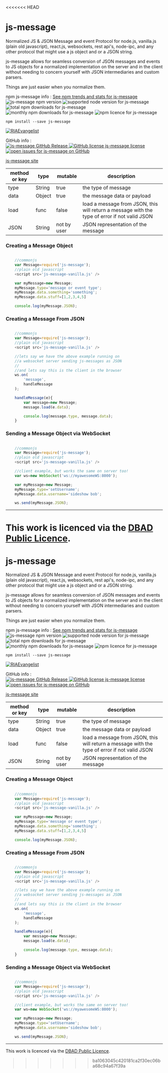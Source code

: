 <<<<<<< HEAD
# js-message
Normalized JS & JSON Message and event Protocol for node.js, vanilla.js (plain old javascript), react.js, websockets, rest api's, node-ipc, and any other protocol that might use a js object and or a JSON string.  

js-message allows for seamless conversion of JSON messages and events to JS objects for a normalized implementation on the server and in the client without needing to concern yourself with JSON intermediaries and custom parsers.  

Things are just easier when you normalize them.  

npm js-message info :  [See npm trends and stats for js-message](http://npm-stat.com/charts.html?package=js-message&author=&from=&to=)  
![js-message npm version](https://img.shields.io/npm/v/js-message.svg) ![supported node version for js-message](https://img.shields.io/node/v/js-message.svg) ![total npm downloads for js-message](https://img.shields.io/npm/dt/js-message.svg) ![monthly npm downloads for js-message](https://img.shields.io/npm/dm/js-message.svg) ![npm licence for js-message](https://img.shields.io/npm/l/js-message.svg)

` npm install --save js-message `  

[![RIAEvangelist](https://avatars3.githubusercontent.com/u/369041?v=3&s=100)](https://github.com/RIAEvangelist)

GitHub info :  
[![js-message GitHub Release](https://img.shields.io/github/release/RIAEvangelist/js-message.svg) ![GitHub license js-message license](https://img.shields.io/github/license/RIAEvangelist/js-message.svg) ![open issues for js-message on GitHub](https://img.shields.io/github/issues/RIAEvangelist/js-message.svg)](http://riaevangelist.github.io/js-message/)

[js-message site](http://riaevangelist.github.io/js-message/)


|method or key  |type   |mutable|description|
|---------------|-------|-------|-----------|
|type           |String |true   |the type of message|
|data           |Object |true   |the message data or payload|
|load           |func   |false  |load a message from JSON, this will return a message with the type of error if not valid JSON|
|JSON           |String |not by user|JSON representation of the message|

### Creating a Message Object

```javascript

    //commonjs
    var Message=require('js-message');
    //plain old javascript
    <script src='js-message-vanilla.js' />

    var myMessage=new Message;
    myMessage.type='message or event type';
    myMessage.data.something='something';
    myMessage.data.stuff=[1,2,3,4,5]

    console.log(myMessage.JSON);

```

### Creating a Message From JSON

```javascript

    //commonjs
    var Message=require('js-message');
    //plain old javascript
    <script src='js-message-vanilla.js' />

    //lets say we have the above example running on
    //a websocket server sending js-messages as JSON
    //
    //and lets say this is the client in the browser
    ws.on(
        'message',
        handleMessage
    );

    handleMessage(e){
        var message=new Message;
        message.load(e.data);

        console.log(message.type, message.data);
    }

```

### Sending a Message Object via WebSocket

```javascript

    //commonjs
    var Message=require('js-message');
    //plain old javascript
    <script src='js-message-vanilla.js' />

    //client example, but works the same on server too!
    var ws=new WebSocket('ws://myawesomeWS:8000');

    var myMessage=new Message;
    myMessage.type='setUsername';
    myMessage.data.username='sideshow bob';

    ws.send(myMessage.JSON);

```


---

This work is licenced via the [DBAD Public Licence](http://www.dbad-license.org/).
=======
# js-message
Normalized JS & JSON Message and event Protocol for node.js, vanilla.js (plain old javascript), react.js, websockets, rest api's, node-ipc, and any other protocol that might use a js object and or a JSON string.  

js-message allows for seamless conversion of JSON messages and events to JS objects for a normalized implementation on the server and in the client without needing to concern yourself with JSON intermediaries and custom parsers.  

Things are just easier when you normalize them.  

npm js-message info :  [See npm trends and stats for js-message](http://npm-stat.com/charts.html?package=js-message&author=&from=&to=)  
![js-message npm version](https://img.shields.io/npm/v/js-message.svg) ![supported node version for js-message](https://img.shields.io/node/v/js-message.svg) ![total npm downloads for js-message](https://img.shields.io/npm/dt/js-message.svg) ![monthly npm downloads for js-message](https://img.shields.io/npm/dm/js-message.svg) ![npm licence for js-message](https://img.shields.io/npm/l/js-message.svg)

` npm install --save js-message `  

[![RIAEvangelist](https://avatars3.githubusercontent.com/u/369041?v=3&s=100)](https://github.com/RIAEvangelist)

GitHub info :  
[![js-message GitHub Release](https://img.shields.io/github/release/RIAEvangelist/js-message.svg) ![GitHub license js-message license](https://img.shields.io/github/license/RIAEvangelist/js-message.svg) ![open issues for js-message on GitHub](https://img.shields.io/github/issues/RIAEvangelist/js-message.svg)](http://riaevangelist.github.io/js-message/)

[js-message site](http://riaevangelist.github.io/js-message/)


|method or key  |type   |mutable|description|
|---------------|-------|-------|-----------|
|type           |String |true   |the type of message|
|data           |Object |true   |the message data or payload|
|load           |func   |false  |load a message from JSON, this will return a message with the type of error if not valid JSON|
|JSON           |String |not by user|JSON representation of the message|

### Creating a Message Object

```javascript

    //commonjs
    var Message=require('js-message');
    //plain old javascript
    <script src='js-message-vanilla.js' />

    var myMessage=new Message;
    myMessage.type='message or event type';
    myMessage.data.something='something';
    myMessage.data.stuff=[1,2,3,4,5]

    console.log(myMessage.JSON);

```

### Creating a Message From JSON

```javascript

    //commonjs
    var Message=require('js-message');
    //plain old javascript
    <script src='js-message-vanilla.js' />

    //lets say we have the above example running on
    //a websocket server sending js-messages as JSON
    //
    //and lets say this is the client in the browser
    ws.on(
        'message',
        handleMessage
    );

    handleMessage(e){
        var message=new Message;
        message.load(e.data);

        console.log(message.type, message.data);
    }

```

### Sending a Message Object via WebSocket

```javascript

    //commonjs
    var Message=require('js-message');
    //plain old javascript
    <script src='js-message-vanilla.js' />

    //client example, but works the same on server too!
    var ws=new WebSocket('ws://myawesomeWS:8000');

    var myMessage=new Message;
    myMessage.type='setUsername';
    myMessage.data.username='sideshow bob';

    ws.send(myMessage.JSON);

```


---

This work is licenced via the [DBAD Public Licence](http://www.dbad-license.org/).
>>>>>>> ba1063045c420181ca2f30ec06ba68c94a67f39a

